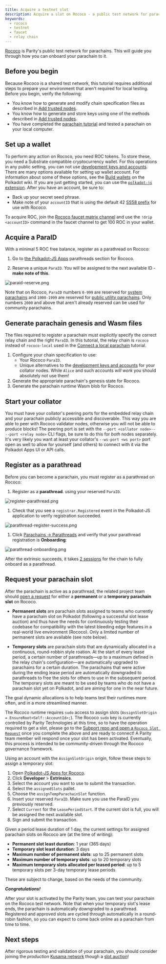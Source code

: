 ```yaml
---
title: Acquire a testnet slot
description: Acquire a slot on Rococo - a public test network for parachains
keywords:
  - rococo
  - testnet
  - faucet
  - relay chain
---
```


<!-- TODO NAV.YAML -->
<!-- TODO migrate to HTG section once live! This isn't a really a "tutorial" worthy item. -->

<!-- TODO Stand alone Rococo page instead of the wiki when ready. -->

[Rococo](https://wiki.polkadot.network/docs/build-pdk#rococo-testnet) is Parity's public test network for parachains.
This will guide you through how you can onboard your parachain to it.

## Before you begin

Because Rococo is a shared test network, this tutorial requires additional steps to prepare your environment that aren't required for local testing.
Before you begin, verify the following:

- You know how to generate and modify chain specification files as described in [Add trusted nodes](/tutorials/get-started/trusted-network/).
- You know how to generate and store keys using one of the methods described in [Add trusted nodes](/tutorials/get-started/trusted-network/).
- You have completed the [parachain tutorial](/tutorials/connect-other-chains/connect-a-local-parachain/) and tested a parachain on your local computer.

## Set up a wallet

To perform any action on Rococo, you need ROC tokens.
To store these, you need a Substrate compatible cryptocurrency wallet.
For this operations in any public setting, you can not use [development keys and accounts](/reference/command-line-tools/subkey/#predefined-accounts-and-keys).
There are many options available for setting up wallet account.
For information about some of these options, see the [Build wallets](https://wiki.polkadot.network/docs/build-wallets) on the Polkadot wiki.
If you are just getting started, you can use the [`polkadot-js` extension](https://github.com/polkadot-js/extension).
After you have an account, be sure to:
- Back up your secret seed phrase.
- Make note of your `accountID` that is using the default 42 [SS58 prefix](/reference/glossary/#ss58-address-format) for use with Rococo.

To acquire ROC, join the [Rococo faucet matrix channel](https://matrix.to/#/#rococo-faucet:matrix.org) and use the `!drip <accountID>` command in the faucet channel to get 100 ROC in your wallet.

## Acquire a ParaID

With a minimal 5 ROC free balance, register as a parathread on Rococo:

1. Go to [the Polkadot-JS Apps](https://polkadot.js.org/apps/?rpc=wss%3A%2F%2Frococo-rpc.polkadot.io#/parachains/parathreads) parathreads section for Rococo.

1. Reserve a unique `ParaID`. You will be assigned to the next available ID - **make note of this**.

![paraid-reserve.png](/media/images/docs/tutorials/09-cumulus/paraid-reserve.png)

Note that on Rococo, `ParaID` numbers `0-999` are reserved for [system parachains](https://wiki.polkadot.network/docs/learn-common-goods#system-level-chains) and `1000-1999` are reserved for [public utility parachains](https://wiki.polkadot.network/docs/learn-common-goods#public-utility-chains).
Only numbers `2000` and above that aren't already reserved can be used for community parachains.

## Generate parachain genesis and Wasm files

The files required to register a parachain must explicitly specify the correct relay chain and the right `ParaID`.
In this tutorial, the relay chain is `rococo` instead of `rococo-local` used in the [Connect a local parachain](/tutorials/connect-other-chains/connect-a-local-parachain/) tutorial.

1. Configure your chain specification to use:
   - Your Rococo `ParaID`.
   - Unique alternatives to the [development keys and accounts](/reference/command-line-tools/subkey/#predefined-accounts-and-keys) for your collator nodes.
     While `Alice` and such accounts _will work_ you should absolutely not use them!
1. Generate the appropriate parachain's genesis state for Rococo.
1. Generate the parachain runtime Wasm blob for Rococo.

## Start your collator

You must have your collator's peering ports for the embedded relay chain and your parachain publicly accessible and discoverable.
This way you are able to peer with Rococo validator nodes, otherwise you will not be able to produce blocks!
The peering port is set with the `--port <collator node>-- --port <relay node>` CLI flags, be sure to do this for _both_ nodes separately.
It's very likely you want at least your collator's `--ws-port <ws port>` port open as well to allow for yourself (and others) to connect with it via the Polkadot Apps UI or API calls.

## Register as a parathread

Before you can become a parachain, you must register as a parathread on Rococo:

1. Register as a **parathread**. using your reserved `ParaID`.

![register-parathread.png](/media/images/docs/tutorials/09-cumulus/register-parathread.png)

1. Check that you see a `registrar.Registered` event in the Polkadot-JS application to verify registration succeeded.

![parathread-register-success.png](/media/images/docs/tutorials/09-cumulus/parathread-register-success.png)

1. Click [Parachains -> Parathreads](https://polkadot.js.org/apps/#/parachains/parathreads) and verify that your parathread registration is **Onboarding**:

![parathread-onboarding.png](/media/images/docs/tutorials/09-cumulus/parathread-onboarding.png)

After the extrinsic succeeds, it takes [2 sessions](https://wiki.polkadot.network/docs/glossary#session) for the chain to fully onboard as a parathread.

## Request your parachain slot

After the parachain is active as a parathread, the related project team should [open a request](https://github.com/paritytech/subport/issues/new?assignees=&labels=Rococo&template=rococo.yaml) for either a **permanent** or a **temporary parachain slot** on Rococo.

- **Permanent slots** are parachain slots assigned to teams who currently have a parachain slot on Polkadot (following a successful slot lease auction) and thus have the needs for continuously testing their codebase for compatibility with the latest bleeding edge features in a real-world live environment (Rococo).
  Only a limited number of permanent slots are available (see note below).

- **Temporary slots** are parachain slots that are dynamically allocated in a continuous, round-robbin style roation.
  At the start of every lease period, a certain number of parathreads—up to a maximum defined in the relay chain's configuration—are automatically upgraded to parachains for a certain duration.
  The parachains that were active during the ending lease period are automatically downgraded to parathreads to free the slots for others to use in the subsequent period.
  The temporary slots are meant to be used by teams who do not have a parachain slot yet on Polkadot, and are aiming for one in the near future.

The goal dynamic allocations is to help teams test their runtimes more often, and in a more streamlined manner.

The Rococo runtime requires `sudo` access to assign slots (`AssignSlotOrigin = EnsureRoot<Self::AccountId>;`).
The Rococo `sudo` key is currently controlled by Parity Technologies at this time, so to have the operation required to get a slot, please go to the [Subport repo and open a `Rococo Slot Request`](https://github.com/paritytech/subport/issues/new?assignees=&labels=Rococo&template=rococo.yaml) once you complete the above and are ready to connect!
A Parity team member will respond once your slot has been activated.
Eventually, this process is intended to be community-driven through the Rococo governance framework.

Using an account with the `AssignSlotOrigin` origin, follow these steps to assign a temporary slot:

1. Open [Polkadot-JS Apps for Rococo](https://polkadot.js.org/apps/?rpc=wss%3A%2F%2Frococo-rpc.polkadot.io#/extrinsics).
1. Click **Developer** > **Extrinsics**.
1. Select the account you want to use to submit the transaction.
1. Select the `assignedSlots` pallet.
1. Choose the `assignTempParachainSlot` function.
1. Insert your reserved `ParaID`. 
   Make sure you use the ParaID you previously reserved.
1. Select `Current` for the `LeasePeriodStart`.
   If the current slot is full, you will be assigned the next available slot.
1. Sign and submit the transaction.

Given a period lease duration of 1 day, the current settings for assigned parachain slots on Rococo are (at the time of writing):

- **Permanent slot least duration**: 1 year (365 days)
- **Temporary slot least duration**: 3 days
- **Maximum number of permanent slots**: up to 25 permanent slots
- **Maximum number of temporary slots**: up to 20 temporary slots
- **Maximum temporary slots allocated per leased period**: up to 5 temporary slots per 3-day temporary lease periods

These are subject to change, based on the needs of the community.

**_Congratulations!_**

After your slot is activated by the Parity team, you can test your parachain on the Rococo test network.
Note that when your temporary slot's lease ends, the parachain is automatically downgraded to a parathread.
Registered and approved slots are cycled through automatically in a round-robin fashion, so you can expect to come back online as a parachain from time to time.

## Next steps

After rigorous testing and validation of your parachain, you should consider joining the _production_ [Kusama network](https://kusama.network/) though a [slot auction](https://guide.kusama.network/docs/learn-auction/)!